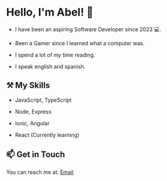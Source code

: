 # Hello, I'm Abel! 👋

- I have been an aspiring Software Developer since 2023 💻.

- Been a Gamer since I learned what a computer was.

- I spend a lot of my time reading.

- I speak english and spanish.

## ⚒ My Skills

- JavaScript, TypeScript

- Node, Express

- Ionic, Angular

- React (Currently learning)

## 📫 Get in Touch

You can reach me at: [Email](mailto:abeljunior0907@gmail.com) 


